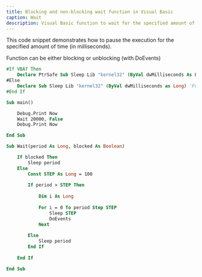 ```yaml
---
title: Blocking and non-blocking wait function in Visual Basic
caption: Wait
description: Visual Basic function to wait for the specified amount of time either blocking or unblocking
---
```

This code snippet demonstrates how to pause the execution for the specified amount of time (in milliseconds).

Function can be either blocking or unblocking (with DoEvents)

~~~ vb
#If VBA7 Then
    Declare PtrSafe Sub Sleep Lib "kernel32" (ByVal dwMilliseconds As LongPtr)
#Else
    Declare Sub Sleep Lib "kernel32" (ByVal dwMilliseconds as Long) 'For 32 Bit Systems
#End If

Sub main()

    Debug.Print Now
    Wait 20000, False
    Debug.Print Now

End Sub

Sub Wait(period As Long, blocked As Boolean)

    If blocked Then
        Sleep period
    Else
        Const STEP As Long = 100
        
        If period > STEP Then
            
            Dim i As Long
            
            For i = 0 To period Step STEP
                Sleep STEP
                DoEvents
            Next
            
        Else
            Sleep period
        End If
        
    End If

End Sub
~~~


